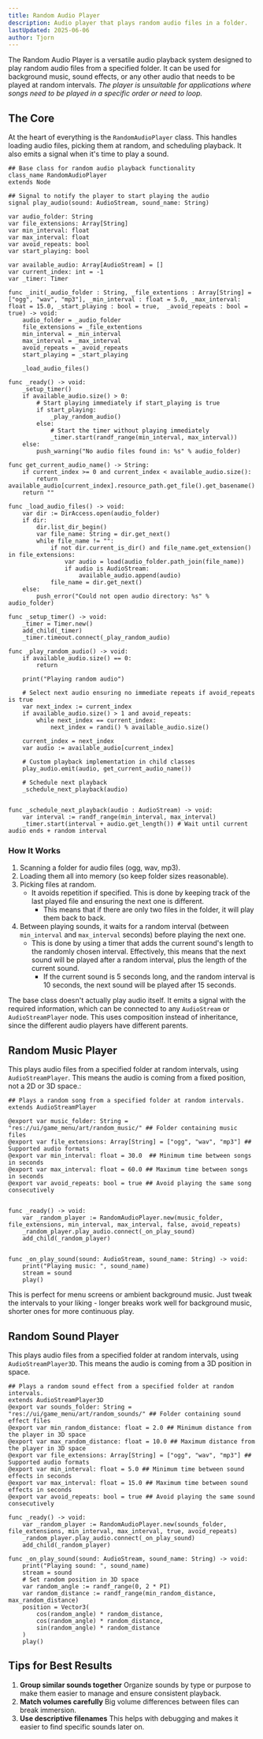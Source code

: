 ```yaml
---
title: Random Audio Player
description: Audio player that plays random audio files in a folder.
lastUpdated: 2025-06-06
author: Tjorn
---
```


The Random Audio Player is a versatile audio playback system designed to play random audio files from a specified folder. It can be used for background music, sound effects, or any other audio that needs to be played at random intervals. _The player is unsuitable for applications where songs need to be played in a specific order or need to loop._

## The Core

At the heart of everything is the `RandomAudioPlayer` class. This handles loading audio files, picking them at random, and scheduling playback. It also emits a signal when it's time to play a sound.

```gdscript
## Base class for random audio playback functionality
class_name RandomAudioPlayer
extends Node

## Signal to notify the player to start playing the audio
signal play_audio(sound: AudioStream, sound_name: String)

var audio_folder: String
var file_extensions: Array[String]
var min_interval: float
var max_interval: float
var avoid_repeats: bool
var start_playing: bool

var available_audio: Array[AudioStream] = []
var current_index: int = -1
var _timer: Timer

func _init(_audio_folder : String, _file_extentions : Array[String] = ["ogg", "wav", "mp3"], _min_interval : float = 5.0, _max_interval: float = 15.0, _start_playing : bool = true,  _avoid_repeats : bool = true) -> void:
    audio_folder = _audio_folder
    file_extensions = _file_extentions
    min_interval = _min_interval
    max_interval = _max_interval
    avoid_repeats = _avoid_repeats
    start_playing = _start_playing

    _load_audio_files()

func _ready() -> void:
    _setup_timer()
    if available_audio.size() > 0:
        # Start playing immediately if start_playing is true
        if start_playing:
            _play_random_audio()
        else:
            # Start the timer without playing immediately
            _timer.start(randf_range(min_interval, max_interval))
    else:
        push_warning("No audio files found in: %s" % audio_folder)

func get_current_audio_name() -> String:
    if current_index >= 0 and current_index < available_audio.size():
        return available_audio[current_index].resource_path.get_file().get_basename()
    return ""

func _load_audio_files() -> void:
    var dir := DirAccess.open(audio_folder)
    if dir:
        dir.list_dir_begin()
        var file_name: String = dir.get_next()
        while file_name != "":
            if not dir.current_is_dir() and file_name.get_extension() in file_extensions:
                var audio = load(audio_folder.path_join(file_name))
                if audio is AudioStream:
                    available_audio.append(audio)
            file_name = dir.get_next()
    else:
        push_error("Could not open audio directory: %s" % audio_folder)

func _setup_timer() -> void:
    _timer = Timer.new()
    add_child(_timer)
    _timer.timeout.connect(_play_random_audio)

func _play_random_audio() -> void:
    if available_audio.size() == 0:
        return

    print("Playing random audio")

    # Select next audio ensuring no immediate repeats if avoid_repeats is true
    var next_index := current_index
    if available_audio.size() > 1 and avoid_repeats:
        while next_index == current_index:
            next_index = randi() % available_audio.size()

    current_index = next_index
    var audio := available_audio[current_index]

    # Custom playback implementation in child classes
    play_audio.emit(audio, get_current_audio_name())

    # Schedule next playback
    _schedule_next_playback(audio)


func _schedule_next_playback(audio : AudioStream) -> void:
    var interval := randf_range(min_interval, max_interval)
    _timer.start(interval + audio.get_length()) # Wait until current audio ends + random interval
```

### How It Works

1. Scanning a folder for audio files (ogg, wav, mp3).
2. Loading them all into memory (so keep folder sizes reasonable).
3. Picking files at random.
   - It avoids repetition if specified. This is done by keeping track of the last played file and ensuring the next one is different.
     - This means that if there are only two files in the folder, it will play them back to back.
4. Between playing sounds, it waits for a random interval (between `min_interval` and `max_interval` seconds) before playing the next one.
   - This is done by using a timer that adds the current sound's length to the randomly chosen interval. Effectively, this means that the next sound will be played after a random interval, plus the length of the current sound.
     - If the current sound is 5 seconds long, and the random interval is 10 seconds, the next sound will be played after 15 seconds.

The base class doesn't actually play audio itself. It emits a signal with the required information, which can be connected to any `AudioStream` or `AudioStreamPlayer` node. This uses composition instead of inheritance, since the different audio players have different parents.

## Random Music Player

This plays audio files from a specified folder at random intervals, using `AudioStreamPlayer`. This means the audio is coming from a fixed position, not a 2D or 3D space.:

```gdscript
## Plays a random song from a specified folder at random intervals.
extends AudioStreamPlayer

@export var music_folder: String = "res://ui/game_menu/art/random_music/" ## Folder containing music files
@export var file_extensions: Array[String] = ["ogg", "wav", "mp3"] ## Supported audio formats
@export var min_interval: float = 30.0  ## Minimum time between songs in seconds
@export var max_interval: float = 60.0 ## Maximum time between songs in seconds
@export var avoid_repeats: bool = true ## Avoid playing the same song consecutively


func _ready() -> void:
    var _random_player := RandomAudioPlayer.new(music_folder, file_extensions, min_interval, max_interval, false, avoid_repeats)
    _random_player.play_audio.connect(_on_play_sound)
    add_child(_random_player)


func _on_play_sound(sound: AudioStream, sound_name: String) -> void:
    print("Playing music: ", sound_name)
    stream = sound
    play()
```

This is perfect for menu screens or ambient background music. Just tweak the intervals to your liking - longer breaks work well for background music, shorter ones for more continuous play.

## Random Sound Player

This plays audio files from a specified folder at random intervals, using `AudioStreamPlayer3D`. This means the audio is coming from a 3D position in space.

```gdscript
## Plays a random sound effect from a specified folder at random intervals.
extends AudioStreamPlayer3D
@export var sounds_folder: String = "res://ui/game_menu/art/random_sounds/" ## Folder containing sound effect files
@export var min_random_distance: float = 2.0 ## Minimum distance from the player in 3D space
@export var max_random_distance: float = 10.0 ## Maximum distance from the player in 3D space
@export var file_extensions: Array[String] = ["ogg", "wav", "mp3"] ## Supported audio formats
@export var min_interval: float = 5.0 ## Minimum time between sound effects in seconds
@export var max_interval: float = 15.0 ## Maximum time between sound effects in seconds
@export var avoid_repeats: bool = true ## Avoid playing the same sound consecutively

func _ready() -> void:
    var _random_player := RandomAudioPlayer.new(sounds_folder, file_extensions, min_interval, max_interval, true, avoid_repeats)
    _random_player.play_audio.connect(_on_play_sound)
    add_child(_random_player)

func _on_play_sound(sound: AudioStream, sound_name: String) -> void:
	print("Playing sound: ", sound_name)
	stream = sound
	# Set random position in 3D space
	var random_angle := randf_range(0, 2 * PI)
	var random_distance := randf_range(min_random_distance, max_random_distance)
	position = Vector3(
		cos(random_angle) * random_distance,
		cos(random_angle) * random_distance,
		sin(random_angle) * random_distance
	)
	play()
```

## Tips for Best Results

1. **Group similar sounds together** Organize sounds by type or purpose to make them easier to manage and ensure consistent playback.
2. **Match volumes carefully** Big volume differences between files can break immersion.
3. **Use descriptive filenames** This helps with debugging and makes it easier to find specific sounds later on.
